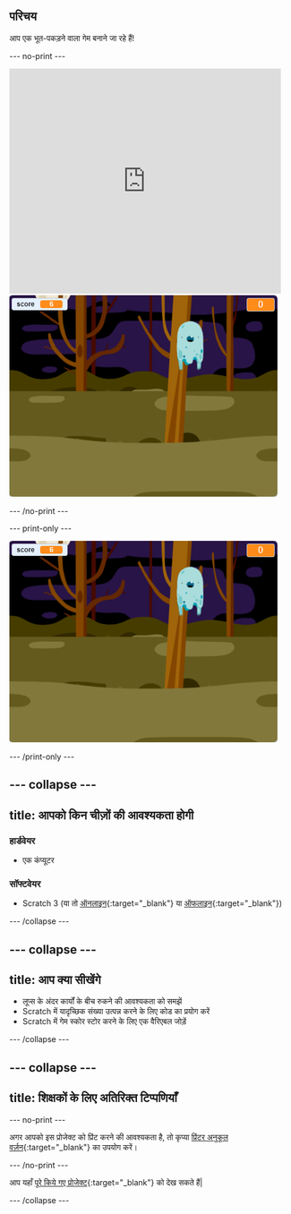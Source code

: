 ## परिचय

आप एक भूत-पकड़ने वाला गेम बनाने जा रहे हैं!

\--- no-print \---

<div class="scratch-preview">
  <iframe allowtransparency="true" width="485" height="402" src="https://scratch.mit.edu/projects/embed/276874679/?autostart=false" frameborder="0" scrolling="no"></iframe>
  <img src="images/showcase-static.png">
</div>

\--- /no-print \---

\--- print-only \---

![शोकेस](images/showcase-static.png)

\--- /print-only \---

## \--- collapse \---

## title: आपको किन चीज़ों की आवश्यकता होगी

### हार्डवेयर

- एक कंप्यूटर

### सॉफ्टवेयर

- Scratch 3 (या तो [ऑनलाइन](https://rpf.io/scratchon){:target="_blank"} या [ऑफलाइन](https://rpf.io/scratchoff){:target="_blank"})

\--- /collapse \---

## \--- collapse \---

## title: आप क्या सीखेंगे

- लूप्स के अंदर कार्यों के बीच रुकने की आवश्यकता को समझें
- Scratch में यादृच्छिक संख्या उत्पन्न करने के लिए कोड का प्रयोग करें
- Scratch में गेम स्कोर स्टोर करने के लिए एक वैरिएबल जोड़ें

\--- /collapse \---

## \--- collapse \---

## title: शिक्षकों के लिए अतिरिक्त टिप्पणियाँ

\--- no-print \---

अगर आपको इस प्रोजेक्ट को प्रिंट करने की आवश्यकता है, तो कृप्या [प्रिंटर अनुकूल वर्ज़न](https://projects.raspberrypi.org/en/projects/ghostbusters/print){:target="_blank"} का उपयोग करें।

\--- /no-print \---

आप यहाँ [पूरे किये गए प्रोजेक्ट](https://rpf.io/p/en/ghostbusters-get){:target="_blank"} को देख सकते हैं|

\--- /collapse \---